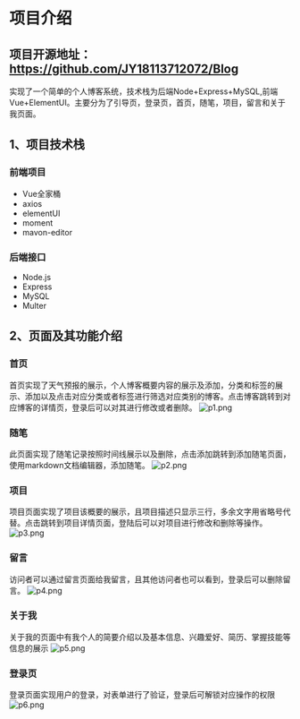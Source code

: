 # 项目介绍
## 项目开源地址：https://github.com/JY18113712072/Blog

实现了一个简单的个人博客系统，技术栈为后端Node+Express+MySQL,前端Vue+ElementUI。主要分为了引导页，登录页，首页，随笔，项目，留言和关于我页面。
## 1、项目技术栈
### 前端项目
- Vue全家桶
- axios
- elementUI
- moment
- mavon-editor 
### 后端接口
- Node.js
- Express
- MySQL
- Multer
## 2、页面及其功能介绍
### 首页
首页实现了天气预报的展示，个人博客概要内容的展示及添加，分类和标签的展示、添加以及点击对应分类或者标签进行筛选对应类别的博客。点击博客跳转到对应博客的详情页，登录后可以对其进行修改或者删除。
![p1.png](http://47.108.228.255:3000/upload/1669606391547.png)
### 随笔
此页面实现了随笔记录按照时间线展示以及删除，点击添加跳转到添加随笔页面，使用markdown文档编辑器，添加随笔。
![p2.png](http://47.108.228.255:3000/upload/1669606489308.png)
### 项目
项目页面实现了项目该概要的展示，且项目描述只显示三行，多余文字用省略号代替。点击跳转到项目详情页面，登陆后可以对项目进行修改和删除等操作。
![p3.png](http://47.108.228.255:3000/upload/1669606899325.png)
### 留言
访问者可以通过留言页面给我留言，且其他访问者也可以看到，登录后可以删除留言。
![p4.png](http://47.108.228.255:3000/upload/1669606985286.png)

### 关于我
关于我的页面中有我个人的简要介绍以及基本信息、兴趣爱好、简历、掌握技能等信息的展示
![p5.png](http://47.108.228.255:3000/upload/1669607068288.png)
### 登录页
登录页面实现用户的登录，对表单进行了验证，登录后可解锁对应操作的权限
![p6.png](http://47.108.228.255:3000/upload/1669607175852.png)